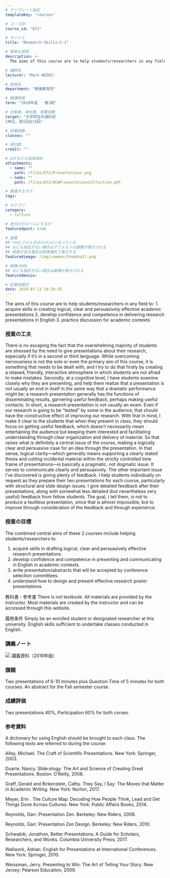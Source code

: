```yaml
---
# テンプレート指定
templateKey: "courses"

# コースID
course_id: "672"

# タイトル
title: "Research-Skills-C-1"

# 簡単な説明
description: >-
  The aims of this course are to help students/researchers in any field to: 1. acquire skills in creat...

# 講師名
lecturer: "Mark WEEKS"

# 部局名
department: "教養教育院"

# 開講時限
term: "2018年度	春1期"

# 対象者、単位数、授業回数
target: "大学院生共通科目
2単位、週1回全15回"

# 授業回数
classes: ""

# 単位数
credit: ""

# pdfなどの追加資料
attachments: 
  - name: "" 
    path: /files/672/Presentations.png
  - name: "" 
    path: /files/672/OCWPresentationsCollection.pdf

# 関連するタグ
tags:

# カテゴリ
category:
  - culture

# 色付けのロールにするか
featuredpost: true

# 画像
## rootフォルダはstaticになっている
## なにも指定がない場合はデフォルトの画像が表示される
## 映像がある場合は映像優先で表示する
featuredimage: /img/common/thumbnail.png

# 映像のURL
## なにも指定がない場合は画像が表示される
featuredmovie: 

# 記事投稿日
date: 2019-07-11 10:20:35
---
```


The aims of this course are to help students/researchers in any field to: 1. acquire skills in creating logical, clear and persuasively effective academic presentations 2. develop confidence and competence in delivering research presentations in English 3. practice discussion for academic contexts

### 授業の工夫

There is no escaping the fact that the overwhelming majority of students are stressed by the need to give presentations about their research, especially if it’s in a second or third language. While overcoming nervousness is not the sole or even the primary aim of this course, it is something that needs to be dealt with, and I try to do that firstly by creating a relaxed, friendly, interactive atmosphere in which students are not afraid to make mistakes.
Secondly, at a cognitive level, I have students examine closely why they are presenting, and help them realize that a presentation is not usually an end in itself in the same way that a dramatic performance might be; a research presentation generally has the functions of disseminating results, garnering useful feedback, perhaps making useful contacts. In short, a research presentation is not usually an exam. Even if our research is going to be “tested” by some in the audience, that should have the constructive effect of improving our research.
With that in mind, I make it clear to the students that when they present in class, they should focus on getting useful feedback, which doesn’t necessarily mean entertaining the audience but keeping them interested and facilitating understanding through clear organization and delivery of material. So that raises what is definitely a central issue of the course, making a logically clear and persuasive case for an idea through the presentation.
In that sense, logical clarity—which generally means supporting a clearly stated thesis and cutting incidental material within the strictly controlled time frame of presentations—is basically a pragmatic, not dogmatic issue. It serves to communicate clearly and persuasively.
The other important issue I’ve discovered is giving plenty of feedback. I help students individually on request as they prepare their two presentations for each course, particularly with structural and slide design issues. I give detailed feedback after their presentations, along with somewhat less detailed (but nevertheless very useful) feedback from fellow students. The goal, I tell them, is not to produce a faultless presentation, since that is almost impossible, but to improve through consideration of the feedback and through experience.




### 授業の目標

The combined central aims of these 2 courses include helping students/researchers to:
1. acquire skills in drafting logical, clear and persuasively effective research presentations.
2. develop confidence and competence in presenting and communicating in English in academic contexts.
3. write presentation/abstracts that will be accepted by conference selection committees.
4. understand how to design and present effective research poster presentations.

教科書・参考書
There is not textbook. All materials are provided by the instructor. Most materials are created by the instructor and can be accessed through this website.

履修条件
Simply be an enrolled student or designated researcher at this university.
English skills sufficient to undertake classes conducted in English.





### 講義ノート



![](/files/672/Presentations.png) 講義資料（2019年版）






### 課題

Two presentations of 6-10 minutes plus Question Time of 5 minutes for both courses.
An abstract for the Fall semester course.


### 成績評価

Two presentations 40%, Participation 60% for both corses.

### 参考資料

A dictionary for using English should be brought to each class.
The following texts are referred to during the course:

Alley, Michael. The Craft of Scientific Presentations. New York: Springer, 2003.

Duarte, Nancy. Slide:ology: The Art and Science of Creating Great Presentations. Boston: O’Reilly, 2008.

Graff, Gerald and Birkenstein, Cathy. They Say, I Say: The Moves that Matter in Academic Writing. New York: Norton, 2017.

Meyer, Erin . The Culture Map: Decoding How People Think, Lead and Get Things Done Across Cultures. New York: Public Affairs Books, 2014.

Reynolds, Garr. Presentation Zen. Berkeley: New Riders, 2008.

Reynolds, Garr. Presentation Zen Design. Berkeley: New Riders, 2010.

Schwabib, Jonathon, Better Presentations: A Guide for Scholars,
Researchers, and Wonks. Columbia University Press, 2017.

Wallwork, Adrian. English for Presentations at International Conferences. New York: Springer, 2010.

Weissman, Jerry. Presenting to Win: The Art of Telling Your Story. New Jersey: Pearson Education, 2009.
